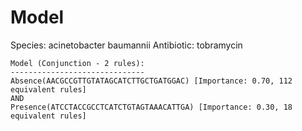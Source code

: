 
# Model

Species: acinetobacter baumannii
Antibiotic: tobramycin

```
Model (Conjunction - 2 rules):
------------------------------
Absence(AACGCCGTTGTATAGCATCTTGCTGATGGAC) [Importance: 0.70, 112 equivalent rules]
AND
Presence(ATCCTACCGCCTCATCTGTAGTAAACATTGA) [Importance: 0.30, 18 equivalent rules]

```

